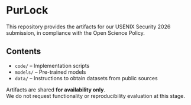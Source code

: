 # PurLock

This repository provides the artifacts for our USENIX Security 2026 submission, in compliance with the Open Science Policy.  

## Contents
- `code/` – Implementation scripts  
- `models/` – Pre-trained models  
- `data/` – Instructions to obtain datasets from public sources  

Artifacts are shared **for availability only**.  
We do not request functionality or reproducibility evaluation at this stage.  
